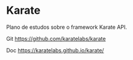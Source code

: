 # Karate

Plano de estudos sobre o framework Karate API.

Git
https://github.com/karatelabs/karate

Doc
https://karatelabs.github.io/karate/